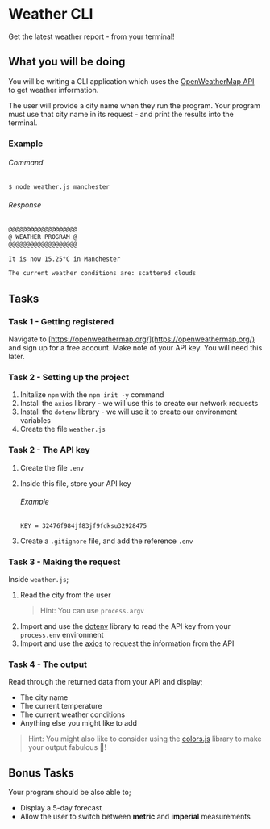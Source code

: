 # Weather CLI 

Get the latest weather report - from your terminal!

## What you will be doing

You will be writing a CLI application which uses the [OpenWeatherMap API](https://openweathermap.org/) to get weather information.

The user will provide a city name when they run the program. Your program must use that city name in its request - and print the results into the terminal.

### Example

###### Command
```bash
$ node weather.js manchester
```

###### Response
```bash
@@@@@@@@@@@@@@@@@@@
@ WEATHER PROGRAM @
@@@@@@@@@@@@@@@@@@@

It is now 15.25°C in Manchester

The current weather conditions are: scattered clouds
```

## Tasks

### Task 1 - Getting registered

Navigate to [https://openweathermap.org/](https://openweathermap.org/) and sign up for a free account. Make note of your API key. You will need this later.

### Task 2 - Setting up the project

1. Initalize `npm` with the `npm init -y` command
2. Install the `axios` library - we will use this to create our network requests
3. Install the `dotenv` library - we will use it to create our environment variables
4. Create the file `weather.js`

### Task 2 - The API key

1. Create the file `.env`
2. Inside this file, store your API key

   ###### Example
   
   ```text
   KEY = 32476f984jf83jf9fdksu32928475
   ```
   
3. Create a `.gitignore` file, and add the reference `.env`

### Task 3 - Making the request

Inside `weather.js`;

1. Read the city from the user
    > Hint: You can use `process.argv`
2. Import and use the [dotenv](https://github.com/motdotla/dotenv) library to read the API key from your `process.env` environment
3. Import and use the [axios](https://github.com/axios/axios) to request the information from the API

### Task 4 - The output

Read through the returned data from your API and display;

- The city name
- The current temperature
- The current weather conditions
- Anything else you might like to add

> Hint: You might also like to consider using the [colors.js](https://github.com/Marak/colors.js) library to make your output fabulous 🤩! 

## Bonus Tasks

Your program should be also able to;

- Display a 5-day forecast
- Allow the user to switch between **metric** and **imperial** measurements
